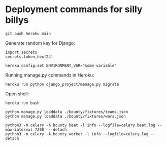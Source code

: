 # Deployment commands for silly billys

    git push heroku main

Generate random key for Django:

    import secrets
    secrets.token_hex(24)

    heroku config:set ENVIRONMENT_VAR="some variable"

Running manage.py commands in Heroku:

    heroku run python django_project/manage.py migrate

Open shell:

    heroku run bash

    python manage.py loaddata ./bounty/fixtures/teams.json
    python manage.py loaddata ./bounty/fixtures/wars.json

    python3 -m celery -A bounty beat -l info --logfile=celery.beat.log --max-interval 7200  --detach 
    python3 -m celery -A bounty worker -l info --logfile=celery.log --detach